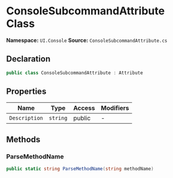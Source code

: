 # ConsoleSubcommandAttribute Class

**Namespace:** `UI.Console`
**Source:** `ConsoleSubcommandAttribute.cs`

## Declaration

```csharp
public class ConsoleSubcommandAttribute : Attribute
```

## Properties

| Name | Type | Access | Modifiers |
|------|------|--------|-----------|
| `Description` | `string` | public | - |

## Methods

### ParseMethodName

```csharp
public static string ParseMethodName(string methodName)
```


